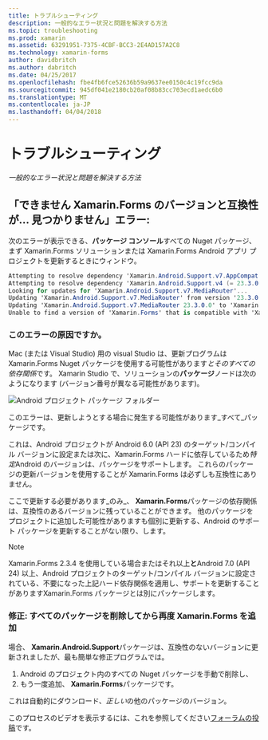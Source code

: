 ```yaml
---
title: トラブルシューティング
description: 一般的なエラー状況と問題を解決する方法
ms.topic: troubleshooting
ms.prod: xamarin
ms.assetid: 63291951-7375-4CBF-BCC3-2E4AD157A2C8
ms.technology: xamarin-forms
author: davidbritch
ms.author: dabritch
ms.date: 04/25/2017
ms.openlocfilehash: fbe4fb6fce52636b59a9637ee0150c4c19fcc9da
ms.sourcegitcommit: 945df041e2180cb20af08b83cc703ecd1aedc6b0
ms.translationtype: MT
ms.contentlocale: ja-JP
ms.lasthandoff: 04/04/2018
---
```

# <a name="troubleshooting"></a>トラブルシューティング

_一般的なエラー状況と問題を解決する方法_

## <a name="error-unable-to-find-a-version-of-xamarinforms-compatible-with"></a>「できません Xamarin.Forms のバージョンと互換性が... 見つかりません」エラー:

次のエラーが表示できる、**パッケージ コンソール**すべての Nuget パッケージ、まず Xamarin.Forms ソリューションまたは Xamarin.Forms Android アプリ プロジェクトを更新するときにウィンドウ。

```csharp
Attempting to resolve dependency 'Xamarin.Android.Support.v7.AppCompat (= 23.3.0.0)'.
Attempting to resolve dependency 'Xamarin.Android.Support.v4 (= 23.3.0.0)'.
Looking for updates for 'Xamarin.Android.Support.v7.MediaRouter'...
Updating 'Xamarin.Android.Support.v7.MediaRouter' from version '23.3.0.0' to '23.3.1.0' in project 'Todo.Droid'.
Updating 'Xamarin.Android.Support.v7.MediaRouter 23.3.0.0' to 'Xamarin.Android.Support.v7.MediaRouter 23.3.1.0' failed.
Unable to find a version of 'Xamarin.Forms' that is compatible with 'Xamarin.Android.Support.v7.MediaRouter 23.3.0.0'.
```

### <a name="what-causes-this-error"></a>このエラーの原因ですか。

Mac (または Visual Studio) 用の visual Studio は、更新プログラムは Xamarin.Forms Nuget パッケージを使用する可能性があります*とそのすべての依存関係*です。 Xamarin Studio で、ソリューションの**パッケージ**ノードは次のようになります (バージョン番号が異なる可能性があります)。

![](images/updates-available.png "Android プロジェクト パッケージ フォルダー")

このエラーは、更新しようとする場合に発生する可能性があります_すべて_パッケージです。

これは、Android プロジェクトが Android 6.0 (API 23) のターゲット/コンパイル バージョンに設定または次に、Xamarin.Forms ハードに依存しているため*特定*Android のバージョンは、パッケージをサポートします。 これらのパッケージの更新バージョンを使用することが Xamarin.Forms は必ずしも互換性にありません。

ここで更新する必要があります_のみ_、 **Xamarin.Forms**パッケージの依存関係は、互換性のあるバージョンに残っていることができます。 他のパッケージをプロジェクトに追加した可能性がありますも個別に更新する、Android のサポート パッケージを更新することがない限り、します。


> [!NOTE]
> Xamarin.Forms 2.3.4 を使用している場合またはそれ以上**と**Android 7.0 (API 24) 以上、Android プロジェクトのターゲット/コンパイル バージョンに設定されている、不要になった上記ハード依存関係を適用し、サポートを更新することがありますXamarin.Forms パッケージとは別にパッケージします。


### <a name="fix-remove-all-packages-and-re-add-xamarinforms"></a>修正: すべてのパッケージを削除してから再度 Xamarin.Forms を追加

場合、 **Xamarin.Android.Support**パッケージは、互換性のないバージョンに更新されましたが、最も簡単な修正プログラムでは。

1. Android のプロジェクト内のすべての Nuget パッケージを手動で削除し、
2. もう一度追加、 **Xamarin.Forms**パッケージです。

これは自動的にダウンロード、*正しい*の他のパッケージのバージョン。

このプロセスのビデオを表示するには、これを参照してください[フォーラムの投稿](https://forums.xamarin.com/discussion/comment/170012/#Comment_170012)です。
